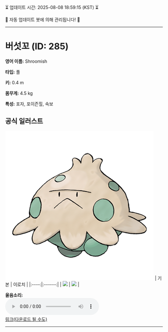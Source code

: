 
⏳ 업데이트 시간: 2025-08-08 18:59:15 (KST) ⏳

🤖 자동 업데이트 봇에 의해 관리됩니다! 🤖

---

# 버섯꼬 (ID: 285)
**영어 이름:** Shroomish

**타입:** 풀

**키:** 0.4 m

**몸무게:** 4.5 kg

**특성:** 포자, 포이즌힐, 속보

## 공식 일러스트
![](https://raw.githubusercontent.com/PokeAPI/sprites/master/sprites/pokemon/other/official-artwork/285.png)
| 기본 | 이로치 |
|:----:|:------:|
| <img src="http://play.pokemonshowdown.com/sprites/ani/shroomish.gif" width="200"> | <img src="http://play.pokemonshowdown.com/sprites/ani-shiny/shroomish.gif" width="200"> |

**울음소리:**<br><audio controls src="https://raw.githubusercontent.com/PokeAPI/cries/main/cries/pokemon/latest/285.ogg"></audio><br> [링크(다운로드 될 수도)](https://raw.githubusercontent.com/PokeAPI/cries/main/cries/pokemon/latest/285.ogg)


---
